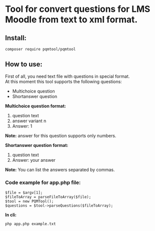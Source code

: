 # Tool for convert questions for LMS Moodle from text to xml format.

## Install:
    composer require pqmtool/pqmtool
## How to use:
First of all, you need text file with questions in special format.<br/>
At this moment this tool supports the following questions:<br/>
* Multichoice question
* Shortanswer question

**Multichoice question format:**<br/>
1. question text
2. answer variant n
3. Answer: 1

**Note:** answer for this question supports only numbers.<br/>

**Shortanswer question format:**<br/>
1. question text
2. Answer: your answer

**Note:** You can list the answers separated by commas.

### Code example for app.php file:
    $file = $argv[1];
    $fileToArray = parseFileToArray($file);
    $tool = new PQMTool();
    $questions = $tool->parseQuestions($fileToArray);

**In cli:**<br/>

    php app.php example.txt